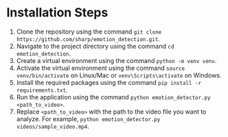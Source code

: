 # Installation Steps

1. Clone the repository using the command `git clone https://github.com/sharp/emotion_detection.git`.
2. Navigate to the project directory using the command `cd emotion_detection`.
3. Create a virtual environment using the command `python -m venv venv`.
4. Activate the virtual environment using the command `source venv/bin/activate` on Linux/Mac or `venv\Scripts\activate` on Windows.
5. Install the required packages using the command `pip install -r requirements.txt`.
6. Run the application using the command `python emotion_detector.py <path_to_video>`.
7. Replace `<path_to_video>` with the path to the video file you want to analyze. For example, `python emotion_detector.py videos/sample_video.mp4`.

